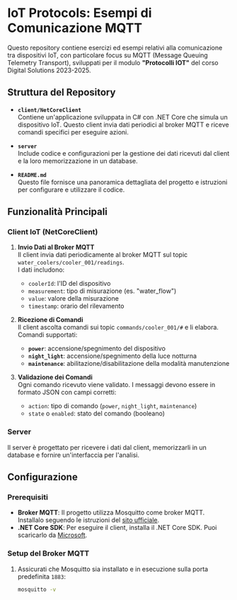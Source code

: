 # IoT Protocols: Esempi di Comunicazione MQTT

Questo repository contiene esercizi ed esempi relativi alla comunicazione tra dispositivi IoT, con particolare focus su MQTT (Message Queuing Telemetry Transport), sviluppati per il modulo **"Protocolli IOT"** del corso Digital Solutions 2023-2025.

## Struttura del Repository

- **`client/NetCoreClient`**  
  Contiene un'applicazione sviluppata in C# con .NET Core che simula un dispositivo IoT. Questo client invia dati periodici al broker MQTT e riceve comandi specifici per eseguire azioni.

- **`server`**  
  Include codice e configurazioni per la gestione dei dati ricevuti dal client e la loro memorizzazione in un database.

- **`README.md`**  
  Questo file fornisce una panoramica dettagliata del progetto e istruzioni per configurare e utilizzare il codice.

## Funzionalità Principali

### Client IoT (NetCoreClient)

1. **Invio Dati al Broker MQTT**  
   Il client invia dati periodicamente al broker MQTT sul topic `water_coolers/cooler_001/readings`.  
   I dati includono: 
   - `coolerId`: l'ID del dispositivo
   - `measurement`: tipo di misurazione (es. "water_flow")
   - `value`: valore della misurazione
   - `timestamp`: orario del rilevamento

2. **Ricezione di Comandi**  
   Il client ascolta comandi sui topic `commands/cooler_001/#` e li elabora.  
   Comandi supportati:  
   - **`power`**: accensione/spegnimento del dispositivo  
   - **`night_light`**: accensione/spegnimento della luce notturna  
   - **`maintenance`**: abilitazione/disabilitazione della modalità manutenzione  

3. **Validazione dei Comandi**  
   Ogni comando ricevuto viene validato. I messaggi devono essere in formato JSON con campi corretti:
   - `action`: tipo di comando (`power`, `night_light`, `maintenance`)
   - `state` o `enabled`: stato del comando (booleano)

### Server

Il server è progettato per ricevere i dati dal client, memorizzarli in un database e fornire un'interfaccia per l'analisi.

## Configurazione

### Prerequisiti

- **Broker MQTT**: Il progetto utilizza Mosquitto come broker MQTT. Installalo seguendo le istruzioni del [sito ufficiale](https://mosquitto.org/).
- **.NET Core SDK**: Per eseguire il client, installa il .NET Core SDK. Puoi scaricarlo da [Microsoft](https://dotnet.microsoft.com/).

### Setup del Broker MQTT

1. Assicurati che Mosquitto sia installato e in esecuzione sulla porta predefinita `1883`:
   ```bash
   mosquitto -v
